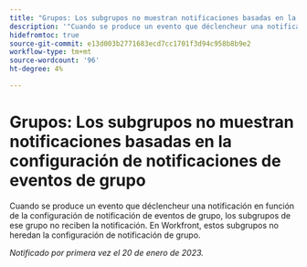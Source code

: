 ```yaml
---
title: "Grupos: Los subgrupos no muestran notificaciones basadas en la configuración de notificación de eventos de grupo"
description: '"Cuando se produce un evento que déclencheur una notificación en función de la configuración de notificación de eventos de grupo, los subgrupos de ese grupo no reciben la notificación. En Workfront, estos subgrupos no heredan la configuración de notificación de grupo".'
hidefromtoc: true
source-git-commit: e13d003b2771683ecd7cc1701f3d94c958b8b9e2
workflow-type: tm+mt
source-wordcount: '96'
ht-degree: 4%

---
```



# Grupos: Los subgrupos no muestran notificaciones basadas en la configuración de notificaciones de eventos de grupo

Cuando se produce un evento que déclencheur una notificación en función de la configuración de notificación de eventos de grupo, los subgrupos de ese grupo no reciben la notificación. En Workfront, estos subgrupos no heredan la configuración de notificación de grupo.

_Notificado por primera vez el 20 de enero de 2023._

